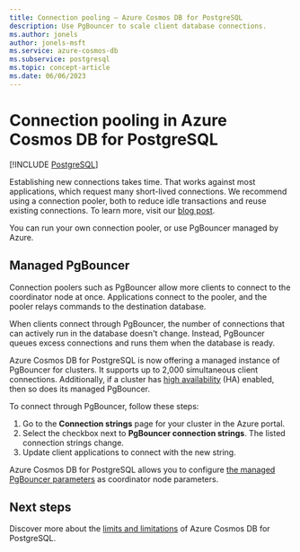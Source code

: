 ```yaml
---
title: Connection pooling – Azure Cosmos DB for PostgreSQL
description: Use PgBouncer to scale client database connections.
ms.author: jonels
author: jonels-msft
ms.service: azure-cosmos-db
ms.subservice: postgresql
ms.topic: concept-article
ms.date: 06/06/2023
---
```


# Connection pooling in Azure Cosmos DB for PostgreSQL

[!INCLUDE [PostgreSQL](../includes/appliesto-postgresql.md)]

Establishing new connections takes time. That works against most applications, which request many short-lived connections. We recommend using a connection pooler, both to reduce idle transactions and reuse existing connections. To learn more, visit our [blog post](https://techcommunity.microsoft.com/t5/azure-database-for-postgresql/not-all-postgres-connection-pooling-is-equal/ba-p/825717).

You can run your own connection pooler, or use PgBouncer managed by Azure.

## Managed PgBouncer

Connection poolers such as PgBouncer allow more clients to connect to the coordinator node at once. Applications connect to the pooler, and the pooler relays commands to the destination database.

When clients connect through PgBouncer, the number of connections that can actively run in the database doesn't change. Instead, PgBouncer queues excess connections and runs them when the database is ready.

Azure Cosmos DB for PostgreSQL is now offering a managed instance of PgBouncer for clusters.
It supports up to 2,000 simultaneous client connections. Additionally, if a cluster has [high availability](concepts-high-availability.md) (HA)
enabled, then so does its managed PgBouncer.

To connect through PgBouncer, follow these steps:

1. Go to the **Connection strings** page for your cluster in the Azure portal.
2. Select the checkbox next to **PgBouncer connection strings**. The listed connection strings change.
3. Update client applications to connect with the new string.

Azure Cosmos DB for PostgreSQL allows you to configure [the managed PgBouncer parameters](./reference-parameters.md#managed-pgbouncer-parameters) as coordinator node parameters.

## Next steps

Discover more about the [limits and limitations](reference-limits.md) of Azure Cosmos DB for PostgreSQL.
